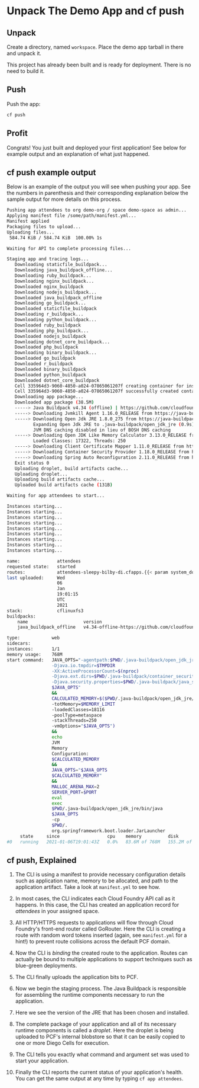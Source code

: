 # Unpack The Demo App and cf push

## Unpack
Create a directory, named `workspace`. Place the demo app tarball in there and unpack it.

This project has already been built and is ready for deployment. There is no need to build it.

## Push

Push the app:
```sh
cf push
```

## Profit
Congrats! You just built and deployed your first application! See below for example output and an explanation of what just happened.

## cf push example output
Below is an example of the output you will see when pushing your app. See the numbers in parenthesis and their corresponding explanation below the sample output for more details on this process.

```sh
Pushing app attendees to org demo-org / space demo-space as admin...
Applying manifest file /some/path/manifest.yml...
Manifest applied
Packaging files to upload...
Uploading files...
 584.74 KiB / 584.74 KiB  100.00% 1s

Waiting for API to complete processing files...

Staging app and tracing logs...
   Downloading staticfile_buildpack...
   Downloading java_buildpack_offline...
   Downloading ruby_buildpack...
   Downloading nginx_buildpack...
   Downloaded nginx_buildpack
   Downloading nodejs_buildpack...
   Downloaded java_buildpack_offline
   Downloading go_buildpack...
   Downloaded staticfile_buildpack
   Downloading r_buildpack...
   Downloading python_buildpack...
   Downloaded ruby_buildpack
   Downloading php_buildpack...
   Downloaded nodejs_buildpack
   Downloading dotnet_core_buildpack...
   Downloaded php_buildpack
   Downloading binary_buildpack...
   Downloaded go_buildpack
   Downloaded r_buildpack
   Downloaded binary_buildpack
   Downloaded python_buildpack
   Downloaded dotnet_core_buildpack
   Cell 335964d3-9060-4850-a024-07865061207f creating container for instance 6239bfab-cffc-4227-bad1-8abe8aa52a6b
   Cell 335964d3-9060-4850-a024-07865061207f successfully created container for instance 6239bfab-cffc-4227-bad1-8abe8aa52a6b
   Downloading app package...
   Downloaded app package (38.5M)
   -----> Java Buildpack v4.34 (offline) | https://github.com/cloudfoundry/java-buildpack.git#04543c2
   -----> Downloading Jvmkill Agent 1.16.0_RELEASE from https://java-buildpack.cloudfoundry.org/jvmkill/bionic/x86_64/jvmkill-1.16.0-RELEASE.so (found in cache)
   -----> Downloading Open Jdk JRE 1.8.0_275 from https://java-buildpack.cloudfoundry.org/openjdk/bionic/x86_64/bellsoft-jre8u275%2B1-linux-amd64.tar.gz (found in cache)
          Expanding Open Jdk JRE to .java-buildpack/open_jdk_jre (0.9s)
          JVM DNS caching disabled in lieu of BOSH DNS caching
   -----> Downloading Open JDK Like Memory Calculator 3.13.0_RELEASE from https://java-buildpack.cloudfoundry.org/memory-calculator/bionic/x86_64/memory-calculator-3.13.0-RELEASE.tar.gz (found in cache)
          Loaded Classes: 17322, Threads: 250
   -----> Downloading Client Certificate Mapper 1.11.0_RELEASE from https://java-buildpack.cloudfoundry.org/client-certificate-mapper/client-certificate-mapper-1.11.0-RELEASE.jar (found in cache)
   -----> Downloading Container Security Provider 1.18.0_RELEASE from https://java-buildpack.cloudfoundry.org/container-security-provider/container-security-provider-1.18.0-RELEASE.jar (found in cache)
   -----> Downloading Spring Auto Reconfiguration 2.11.0_RELEASE from https://java-buildpack.cloudfoundry.org/auto-reconfiguration/auto-reconfiguration-2.11.0-RELEASE.jar (found in cache)
   Exit status 0
   Uploading droplet, build artifacts cache...
   Uploading droplet...
   Uploading build artifacts cache...
   Uploaded build artifacts cache (131B)

Waiting for app attendees to start...

Instances starting...
Instances starting...
Instances starting...
Instances starting...
Instances starting...
Instances starting...
Instances starting...
Instances starting...
Instances starting...

name:              attendees
requested state:   started
routes:            attendees-sleepy-bilby-di.cfapps.{{< param system_domain >}}
last uploaded:     Wed
                   06
                   Jan
                   19:01:15
                   UTC
                   2021
stack:             cflinuxfs3
buildpacks:
	name                     version                                                                    detect output   buildpack name
	java_buildpack_offline   v4.34-offline-https://github.com/cloudfoundry/java-buildpack.git#04543c2   java            java

type:            web
sidecars:
instances:       1/1
memory usage:    768M
start command:   JAVA_OPTS="-agentpath:$PWD/.java-buildpack/open_jdk_jre/bin/jvmkill-1.16.0_RELEASE=printHeapHistogram=1
                 -Djava.io.tmpdir=$TMPDIR
                 -XX:ActiveProcessorCount=$(nproc)
                 -Djava.ext.dirs=$PWD/.java-buildpack/container_security_provider:$PWD/.java-buildpack/open_jdk_jre/lib/ext
                 -Djava.security.properties=$PWD/.java-buildpack/java_security/java.security
                 $JAVA_OPTS"
                 &&
                 CALCULATED_MEMORY=$($PWD/.java-buildpack/open_jdk_jre/bin/java-buildpack-memory-calculator-3.13.0_RELEASE
                 -totMemory=$MEMORY_LIMIT
                 -loadedClasses=18116
                 -poolType=metaspace
                 -stackThreads=250
                 -vmOptions="$JAVA_OPTS")
                 &&
                 echo
                 JVM
                 Memory
                 Configuration:
                 $CALCULATED_MEMORY
                 &&
                 JAVA_OPTS="$JAVA_OPTS
                 $CALCULATED_MEMORY"
                 &&
                 MALLOC_ARENA_MAX=2
                 SERVER_PORT=$PORT
                 eval
                 exec
                 $PWD/.java-buildpack/open_jdk_jre/bin/java
                 $JAVA_OPTS
                 -cp
                 $PWD/.
                 org.springframework.boot.loader.JarLauncher
     state     since                  cpu    memory          disk           details
#0   running   2021-01-06T19:01:43Z   0.0%   83.6M of 768M   155.2M of 1G
```

## cf push, Explained

1. The CLI is using a manifest to provide necessary configuration details such as application name, memory to be allocated, and path to the application artifact.
Take a look at `manifest.yml` to see how.

1. In most cases, the CLI indicates each Cloud Foundry API call as it happens.
In this case, the CLI has created an application record for _attendees_ in your assigned space.
1. All HTTP/HTTPS requests to applications will flow through Cloud Foundry's front-end router called GoRouter.
Here the CLI is creating a route with random word tokens inserted (again, see `manifest.yml` for a hint!) to prevent route collisions across the default PCF domain.
1. Now the CLI is _binding_ the created route to the application.
Routes can actually be bound to multiple applications to support techniques such as blue-green deployments.
1. The CLI finally uploads the application bits to PCF.
1. Now we begin the staging process. The Java Buildpack is responsible for assembling the runtime components necessary to run the application.
1. Here we see the version of the JRE that has been chosen and installed.
1. The complete package of your application and all of its necessary runtime components is called a _droplet_.
Here the droplet is being uploaded to PCF's internal blobstore so that it can be easily copied to one or more Diego Cells for execution.
1. The CLI tells you exactly what command and argument set was used to start your application.
1. Finally the CLI reports the current status of your application's health.
You can get the same output at any time by typing `cf app attendees`.
